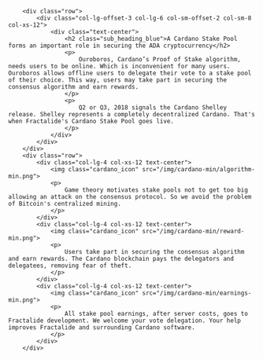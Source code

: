         <div class="row">
            <div class="col-lg-offset-3 col-lg-6 col-sm-offset-2 col-sm-8 col-xs-12">
                <div class="text-center">
                    <h2 class="sub_heading_blue">A Cardano Stake Pool forms an important role in securing the ADA cryptocurrency</h2>
                    <p>
                        Ouroboros, Cardano’s Proof of Stake algorithm, needs users to be online. Which is inconvenient for many users. Ouroboros allows offline users to delegate their vote to a stake pool of their choice. This way, users may take part in securing the consensus algorithm and earn rewards.
                    </p>
                    <p>
                        Q2 or Q3, 2018 signals the Cardano Shelley release. Shelley represents a completely decentralized Cardano. That's when Fractalide's Cardano Stake Pool goes live.
                    </p>
                </div>
            </div>
        </div>
        <div class="row">
            <div class="col-lg-4 col-xs-12 text-center">
                <img class="cardano_icon" src="/img/cardano-min/algorithm-min.png">
                <p>
                    Game theory motivates stake pools not to get too big allowing an attack on the consensus protocol. So we avoid the problem of Bitcoin's centralized mining.
                </p>
            </div>
            <div class="col-lg-4 col-xs-12 text-center">
                <img class="cardano_icon" src="/img/cardano-min/reward-min.png">
                <p>
                    Users take part in securing the consensus algorithm and earn rewards. The Cardano blockchain pays the delegators and delegatees, removing fear of theft.
                </p>
            </div>
            <div class="col-lg-4 col-xs-12 text-center">
                <img class="cardano_icon" src="/img/cardano-min/earnings-min.png">
                <p>
                    All stake pool earnings, after server costs, goes to Fractalide development. We welcome your vote delegation. Your help improves Fractalide and surrounding Cardano software.
                </p>
            </div>
        </div>
